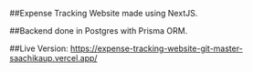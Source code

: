 ##Expense Tracking Website made using NextJS.

##Backend done in Postgres with Prisma ORM.

##Live Version:
https://expense-tracking-website-git-master-saachikaup.vercel.app/